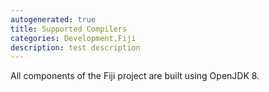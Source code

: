 ```yaml
---
autogenerated: true
title: Supported Compilers
categories: Development,Fiji
description: test description
---
```



All components of the Fiji project are built using OpenJDK 8.

 
